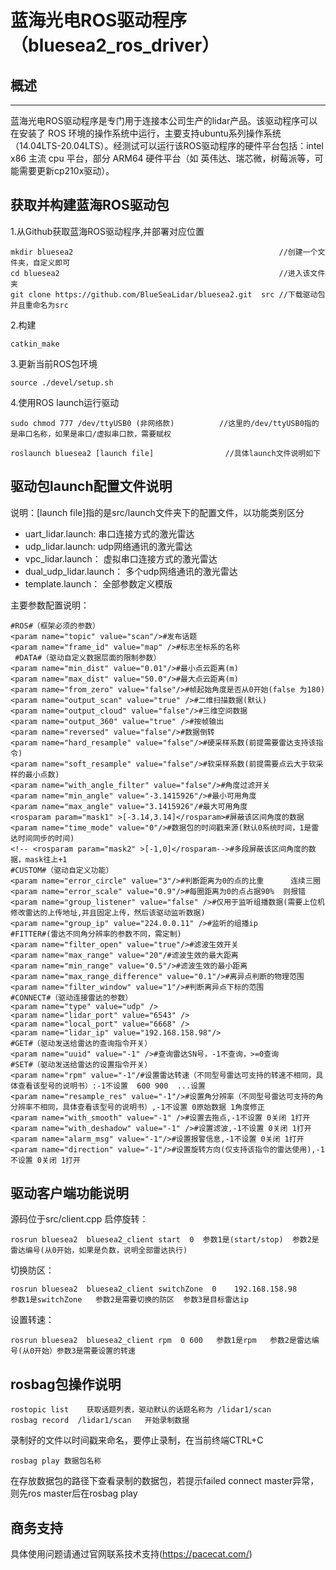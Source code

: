 # 蓝海光电ROS驱动程序（bluesea2_ros_driver） #

## 概述 ##
----------
蓝海光电ROS驱动程序是专门用于连接本公司生产的lidar产品。该驱动程序可以在安装了 ROS 环境的操作系统中运行，主要支持ubuntu系列操作系统（14.04LTS-20.04LTS）。经测试可以运行该ROS驱动程序的硬件平台包括：intel x86 主流 cpu 平台，部分 ARM64 硬件平台（如 英伟达、瑞芯微，树莓派等，可能需要更新cp210x驱动）。

## 获取并构建蓝海ROS驱动包 ##
1.从Github获取蓝海ROS驱动程序,并部署对应位置

    mkdir bluesea2   											//创建一个文件夹，自定义即可
    cd bluesea2    												//进入该文件夹   
    git clone https://github.com/BlueSeaLidar/bluesea2.git  src //下载驱动包并且重命名为src

2.构建

    catkin_make
3.更新当前ROS包环境

    source ./devel/setup.sh


4.使用ROS launch运行驱动

	sudo chmod 777 /dev/ttyUSB0 (非网络款)			//这里的/dev/ttyUSB0指的是串口名称，如果是串口/虚拟串口款，需要赋权
    
    roslaunch bluesea2 [launch file]    			//具体launch文件说明如下

## 驱动包launch配置文件说明 ##
说明：[launch file]指的是src/launch文件夹下的配置文件，以功能类别区分

- uart_lidar.launch:			串口连接方式的激光雷达
- udp_lidar.launch:				udp网络通讯的激光雷达
- vpc_lidar.launch：				虚拟串口连接方式的激光雷达
- dual_udp_lidar.launch：		多个udp网络通讯的激光雷达
- template.launch：				全部参数定义模版

主要参数配置说明：

    #ROS#（框架必须的参数）
    <param name="topic" value="scan"/>#发布话题
    <param name="frame_id" value="map" />#标志坐标系的名称
     #DATA#（驱动自定义数据层面的限制参数）
    <param name="min_dist" value="0.01"/>#最小点云距离(m)
    <param name="max_dist" value="50.0"/>#最大点云距离(m)
    <param name="from_zero" value="false"/>#帧起始角度是否从0开始(false 为180)
    <param name="output_scan" value="true" />#二维扫描数据(默认)
    <param name="output_cloud" value="false"/>#三维空间数据
    <param name="output_360" value="true" />#按帧输出
    <param name="reversed" value="false"/>#数据倒转
    <param name="hard_resample" value="false"/>#硬采样系数(前提需要雷达支持该指令)
    <param name="soft_resample" value="false"/>#软采样系数(前提需要点云大于软采样的最小点数)
    <param name="with_angle_filter" value="false"/>#角度过滤开关
    <param name="min_angle" value="-3.1415926"/>#最小可用角度
    <param name="max_angle" value="3.1415926"/#最大可用角度
    <rosparam param="mask1" >[-3.14,3.14]</rosparam>#屏蔽该区间角度的数据
    <param name="time_mode" value="0"/>#数据包的时间戳来源(默认0系统时间，1是雷达时间同步的时间)
    <!-- <rosparam param="mask2" >[-1,0]</rosparam-->#多段屏蔽该区间角度的数据，mask往上+1
    #CUSTOM#（驱动自定义功能）
    <param name="error_circle" value="3"/>#判断距离为0的点的比重      连续三圈
    <param name="error_scale" value="0.9"/>#每圈距离为0的点占据90%  则报错
    <param name="group_listener" value="false" />#仅用于监听组播数据(需要上位机修改雷达的上传地址,并且固定上传，然后该驱动监听数据)
    <param name="group_ip" value="224.0.0.11" />#监听的组播ip
    #FITTER#(雷达不同角分辨率的参数不同，需定制)
    <param name="filter_open" value="true"/>#滤波生效开关
    <param name="max_range" value="20"/#滤波生效的最大距离
    <param name="min_range" value="0.5"/>#滤波生效的最小距离
    <param name="max_range_difference" value="0.1"/>#离异点判断的物理范围
    <param name="filter_window" value="1"/>#判断离异点下标的范围
    #CONNECT#（驱动连接雷达的参数）
    <param name="type" value="udp" />
    <param name="lidar_port" value="6543" />
    <param name="local_port" value="6668" />
    <param name="lidar_ip" value="192.168.158.98"/>
    #GET#（驱动发送给雷达的查询指令开关）
    <param name="uuid" value="-1" />#查询雷达SN号，-1不查询，>=0查询
    #SET#（驱动发送给雷达的设置指令开关）
    <param name="rpm" value="-1"/#设置雷达转速（不同型号雷达可支持的转速不相同，具体查看该型号的说明书）:-1不设置  600 900  ...设置
    <param name="resample_res" value="-1"/>#设置角分辨率（不同型号雷达可支持的角分辨率不相同，具体查看该型号的说明书）,-1不设置 0原始数据 1角度修正
    <param name="with_smooth" value="-1" />#设置去拖点,-1不设置 0关闭 1打开
    <param name="with_deshadow" value="-1" />#设置滤波,-1不设置 0关闭 1打开
    <param name="alarm_msg" value="-1"/>#设置报警信息,-1不设置 0关闭 1打开
    <param name="direction" value="-1"/>#设置旋转方向(仅支持该指令的雷达使用),-1不设置 0关闭 1打开

## 驱动客户端功能说明 ##
源码位于src/client.cpp
启停旋转：
    
    rosrun bluesea2  bluesea2_client start  0  参数1是(start/stop)  参数2是雷达编号(从0开始，如果是负数，说明全部雷达执行)

切换防区：
	
	rosrun bluesea2  bluesea2_client switchZone  0    192.168.158.98     参数1是switchZone   参数2是需要切换的防区  参数3是目标雷达ip

设置转速：

	rosrun bluesea2  bluesea2_client rpm  0 600   参数1是rpm   参数2是雷达编号(从0开始）参数3是需要设置的转速

## rosbag包操作说明 ##

	rostopic list    获取话题列表，驱动默认的话题名称为 /lidar1/scan
	rosbag record  /lidar1/scan   开始录制数据

录制好的文件以时间戳来命名，要停止录制，在当前终端CTRL+C 

	rosbag play 数据包名称

在存放数据包的路径下查看录制的数据包，若提示failed connect master异常，则先ros master后在rosbag play

## 商务支持 ##

具体使用问题请通过官网联系技术支持(https://pacecat.com/)
